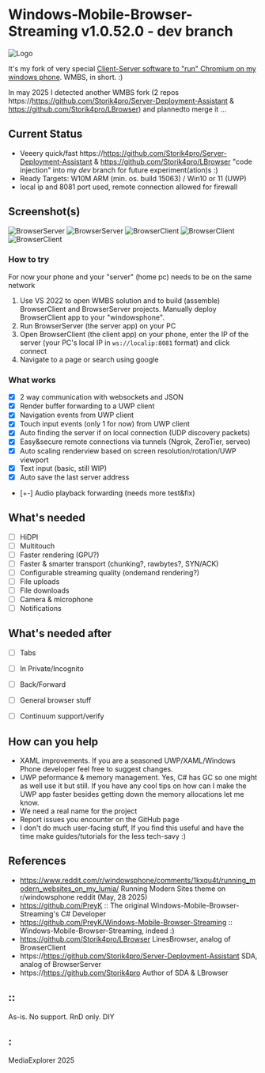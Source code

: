 # Windows-Mobile-Browser-Streaming v1.0.52.0 - dev branch
![Logo](Images/logo.png)

It's my fork of very special [Client-Server software to "run" Chromium on my windows phone](https://github.com/PreyK/Windows-Mobile-Browser-Streaming). WMBS, in short. :)
 
In may 2025 I detected another WMBS fork (2 repos https://https://github.com/Storik4pro/Server-Deployment-Assistant & https://github.com/Storik4pro/LBrowser) and plannedto merge it ...  

## Current Status
- Veeery quick/fast  https://https://github.com/Storik4pro/Server-Deployment-Assistant & https://github.com/Storik4pro/LBrowser "code injection" into my *dev* branch for future experiment(ation)s :)
- Ready Targets: W10M ARM (min. os. build 15063) / Win10 or 11 (UWP)
- local ip and 8081 port used, remote connection allowed for firewall

## Screenshot(s)
![BrowserServer](Images/sshot01.png)
![BrowserServer](Images/sshot02.png)
![BrowserClient](Images/sshot03.png)
![BrowserClient](Images/sshot04.png)
![BrowserClient](Images/sshot05.png)

### How to try
For now your phone and your "server" (home pc) needs to be on the same network
1. Use VS 2022 to open WMBS solution and to build (assemble) BrowserClient and BrowserServer projects. Manually deploy BrowserClient app to your "windowsphone". 
2. Run BrowserServer (the server app) on your PC
3. Open BrowserClient (the client app) on your phone, enter the IP of the server (your PC's local IP in `ws://localip:8081` format) and click connect
4. Navigate to a page or search using google


### What works
- [x] 2 way communication with websockets and JSON
- [x] Render buffer forwarding to a UWP client
- [x] Navigation events from UWP client
- [x] Touch input events (only 1 for now) from UWP client
- [X] Auto finding the server if on local connection (UDP discovery packets)
- [X] Easy&secure remote connections via tunnels (Ngrok, ZeroTier, serveo)
- [X] Auto scaling renderview based on screen resolution/rotation/UWP viewport
- [X] Text input (basic, still WIP)
- [x] Auto save the last server address
- [+-] Audio playback forwarding (needs more test&fix)


## What's needed
- [ ] HiDPI
- [ ] Multitouch
- [ ] Faster rendering (GPU?)
- [ ] Faster & smarter transport (chunking?, rawbytes?, SYN/ACK)
- [ ] Configurable streaming quality (ondemand rendering?)
- [ ] File uploads
- [ ] File downloads
- [ ] Camera & microphone
- [ ] Notifications

## What's needed after
- [ ] Tabs
- [ ] In Private/Incognito
- [ ] Back/Forward
- [ ] General browser stuff
- [ ] Continuum support/verify


## How can you help
* XAML improvements. If you are a seasoned UWP/XAML/Windows Phone developer feel free to suggest changes.
* UWP peformance & memory management. Yes, C# has GC so one might as well use it but still. If you have any cool tips on how can I make the UWP app faster besides getting down the memory allocations let me know.
* We need a real name for the project
* Report issues you encounter on the GitHub page
* I don't do much user-facing stuff, If you find this useful and have the time make guides/tutorials for the less tech-savy :) 


## References
- https://www.reddit.com/r/windowsphone/comments/1kxqu4t/running_modern_websites_on_my_lumia/ Running Modern Sites theme on r/windowsphone reddit (May, 28 2025)
- https://github.com/PreyK  :: The original Windows-Mobile-Browser-Streaming's C# Developer
- https://github.com/PreyK/Windows-Mobile-Browser-Streaming  :: Windows-Mobile-Browser-Streaming, indeed :)
- https://github.com/Storik4pro/LBrowser LinesBrowser, analog of BrowserClient
- https://https://github.com/Storik4pro/Server-Deployment-Assistant SDA, analog of BrowserServer
- https://https://github.com/Storik4pro Author of SDA & LBrowser

## ::
As-is. No support. RnD only. DIY

## :
MediaExplorer 2025